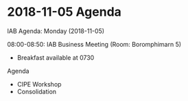 




2018-11-05 Agenda
=================





IAB Agenda: Monday (2018-11-05)


08:00-08:50: IAB Business Meeting (Room: Boromphimarn 5)



* Breakfast available at 0730


Agenda



* CIPE Workshop
* Consolidation









